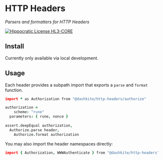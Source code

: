 # HTTP Headers

*Parsers and formatters for HTTP Headers*

[![Hippocratic License HL3-CORE](https://img.shields.io/static/v1?label=Hippocratic%20License&message=HL3-CORE&labelColor=5e2751&color=bc8c3d)](https://firstdonoharm.dev/version/3/0/core.html)

## Install

Currently only available via local development.

## Usage

Each header provides a subpath import that exports a `parse` and `format` function.

```coffeescript
import * as Authorization from "@dashkite/http-headers/authorize"

authorization = 
	scheme: "rune"
  parameters: { rune, nonce }
  
assert.deepEqual authorization,
  Authorize.parse header,
    Authorize.format authorization
```

You may also import the header namespaces directly:

```coffee
import { Authorization, WWWAuthenticate } from "@dashkite/http-headers"
```

